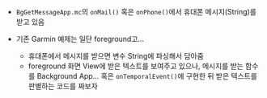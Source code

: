 * `BgGetMessageApp.mc`의 `onMail()` 혹은 `onPhone()`에서 휴대폰 메시지(String)를 받고 있음

* 기존 Garmin 예제는 일단 foreground고...
    - 휴대폰에서 메시지를 받으면 변수 String에 파싱해서 담아줌
    - foreground 화면 View에 받은 텍스트를 보여주고 있으나, 메시지를 받는 함수를 Background App... 혹은 `onTemporalEvent()`에 구현한 뒤 받은 텍스트를 판별하는 코드를 짜보자